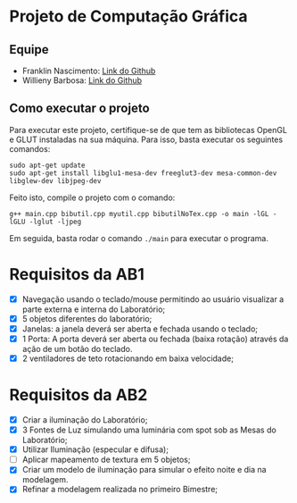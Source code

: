 # Projeto de Computação Gráfica

## Equipe

- Franklin Nascimento: [Link do Github](https://github.com/WaddFranklin)
- Willieny Barbosa: [Link do Github](https://github.com/willieny)

## Como executar o projeto

Para executar este projeto, certifique-se de que tem as bibliotecas OpenGL e GLUT instaladas na sua máquina. Para isso, basta executar os seguintes comandos:

```shell
sudo apt-get update
sudo apt-get install libglu1-mesa-dev freeglut3-dev mesa-common-dev libglew-dev libjpeg-dev
```

Feito isto, compile o projeto com o comando:

```shell
g++ main.cpp bibutil.cpp myutil.cpp bibutilNoTex.cpp -o main -lGL -lGLU -lglut -ljpeg
```

Em seguida, basta rodar o comando `./main` para executar o programa.

# Requisitos da AB1

- [x] Navegação usando o teclado/mouse permitindo ao usuário visualizar a parte externa e interna do Laboratório;
- [x] 5 objetos diferentes do laboratório;
- [x] Janelas: a janela deverá ser aberta e fechada usando o teclado;
- [x] 1 Porta: A porta deverá ser aberta ou fechada (baixa rotação) através da ação de um botão do teclado.
- [x] 2 ventiladores de teto rotacionando em baixa velocidade;

# Requisitos da AB2

- [x] Criar a iluminação do Laboratório;
- [x] 3 Fontes de Luz simulando uma luminária com spot sob as Mesas do Laboratório;
- [x] Utilizar Iluminação (especular e difusa);
- [ ] Aplicar mapeamento de textura em 5 objetos;
- [x] Criar um modelo de iluminação para simular o efeito noite e dia na modelagem.
- [x] Refinar a modelagem realizada no primeiro Bimestre;

